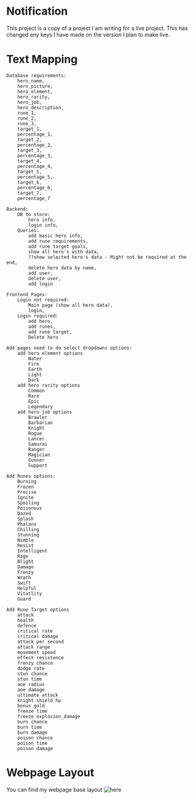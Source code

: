 # Notification

This project is a copy of a project I am writing for a live project. This has changed any keys I have made on the version I plan to make live.

# Text Mapping

    Database requirements:
        hero_name,
        hero_picture,
        hero_element,
        hero_rarity,
        hero_job,
        hero_description,
        rune_1,
        rune_2,
        rune_3,
        target_1,
        percentage_1,
        target_2,
        percentage_2,
        target_3,
        percentage_3,
        target_4,
        percentage_4,
        target_5,
        percentage_5,
        target_6,
        percentage_6,
        target_7,
        percentage_7

    Backend:
        DB to store:
            hero info,
            login info,
        Queries:
            add basic hero info,
            add rune requirements,
            add rune target goals,
            show all hero's with data,
            ??show selected hero's data - Might not be required at the end,
            delete hero data by name,
            add user,
            delete user,
            add login

    Frontend Pages:
        Login not required:
            Main page (show all hero data),
            login,
        Login required:
            add hero,
            add runes,
            add rune target,
            Delete hero

    Add pages need to do select dropdowns options:
        add hero element options
            Water
            Fire
            Earth
            Light
            Dark
        add hero rarity options
            Common
            Rare
            Epic
            Legendary
        add hero job options
            Brawler
            Barbarian
            Knight
            Rogue
            Lancer
            Samurai
            Ranger
            Magician
            Gunner
            Support

    Add Runes options:
        Burning
        Frozen
        Precise
        Ignite
        Spoiling
        Poisonous
        Dazed
        Splash
        Phalanx
        Chilling
        Stunning
        Nimble
        Resist
        Intelligent
        Rage
        Blight
        Damage
        Frenzy
        Wrath
        Swift
        Helpful
        Vitatlity
        Guard

    Add Rune Target options
        attack
        health
        defence
        critical rate
        critical damage
        attack per second
        attack range
        movement speed
        effect resistence
        frenzy chance
        dodge rate
        stun chance
        stun time
        aoe radius
        aoe damage
        ultimate attack
        knight shield hp
        bonus gold
        freeze time
        freeze explosion_damage
        burn chance
        burn time
        burn damage
        poison chance
        poison time
        poison damage

# Webpage Layout

You can find my webpage base layout ![here](https://github.com/Arigith/crush/tree/main/frontend/public/pictures/webpagelayout.jpg)
